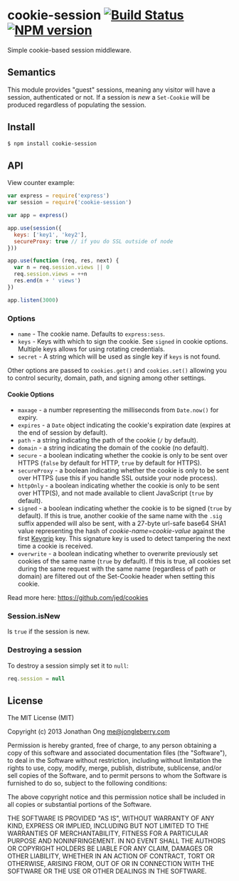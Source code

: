 # cookie-session [![Build Status](https://travis-ci.org/expressjs/cookie-session.svg)](https://travis-ci.org/expressjs/cookie-session) [![NPM version](https://badge.fury.io/js/cookie-session.svg)](http://badge.fury.io/js/cookie-session)

  Simple cookie-based session middleware.

## Semantics

  This module provides "guest" sessions, meaning any visitor will have a session,
  authenticated or not. If a session is _new_ a `Set-Cookie` will be produced regardless
  of populating the session.

## Install

```bash
$ npm install cookie-session
```

## API

  View counter example:

```js
var express = require('express')
var session = require('cookie-session')

var app = express()

app.use(session({
  keys: ['key1', 'key2'],
  secureProxy: true // if you do SSL outside of node
}))

app.use(function (req, res, next) {
  var n = req.session.views || 0
  req.session.views = ++n
  res.end(n + ' views')
})

app.listen(3000)
```

### Options

  - `name` - The cookie name. Defaults to `express:sess`.
  - `keys` - Keys with which to sign the cookie. See `signed` in cookie options. Multiple keys allows for using rotating credentials.
  - `secret` - A string which will be used as single key if `keys` is not found.

  Other options are passed to `cookies.get()` and
  `cookies.set()` allowing you to control security, domain, path,
  and signing among other settings.

#### Cookie Options

  - `maxage` - a number representing the milliseconds from `Date.now()` for expiry.
  - `expires` - a `Date` object indicating the cookie's expiration date (expires at the end of session by default).
  - `path` - a string indicating the path of the cookie (`/` by default).
  - `domain` - a string indicating the domain of the cookie (no default).
  - `secure` - a boolean indicating whether the cookie is only to be sent over HTTPS (`false` by default for HTTP, `true` by default for HTTPS).
  - `secureProxy` - a boolean indicating whether the cookie is only to be sent over HTTPS (use this if you handle SSL outside your node process).
  - `httpOnly` - a boolean indicating whether the cookie is only to be sent over HTTP(S), and not made available to client JavaScript (`true` by default).
  - `signed` - a boolean indicating whether the cookie is to be signed (`true` by default). If this is true, another cookie of the same name with the `.sig` suffix appended will also be sent, with a 27-byte url-safe base64 SHA1 value representing the hash of _cookie-name_=_cookie-value_ against the first [Keygrip](https://github.com/jed/keygrip) key. This signature key is used to detect tampering the next time a cookie is received.
  - `overwrite` - a boolean indicating whether to overwrite previously set cookies of the same name (`true` by default). If this is true, all cookies set during the same request with the same name (regardless of path or domain) are filtered out of the Set-Cookie header when setting this cookie.

  Read more here: https://github.com/jed/cookies

### Session.isNew

  Is `true` if the session is new.

### Destroying a session

  To destroy a session simply set it to `null`:

```js
req.session = null
```

## License

The MIT License (MIT)

Copyright (c) 2013 Jonathan Ong me@jongleberry.com

Permission is hereby granted, free of charge, to any person obtaining a copy
of this software and associated documentation files (the "Software"), to deal
in the Software without restriction, including without limitation the rights
to use, copy, modify, merge, publish, distribute, sublicense, and/or sell
copies of the Software, and to permit persons to whom the Software is
furnished to do so, subject to the following conditions:

The above copyright notice and this permission notice shall be included in
all copies or substantial portions of the Software.

THE SOFTWARE IS PROVIDED "AS IS", WITHOUT WARRANTY OF ANY KIND, EXPRESS OR
IMPLIED, INCLUDING BUT NOT LIMITED TO THE WARRANTIES OF MERCHANTABILITY,
FITNESS FOR A PARTICULAR PURPOSE AND NONINFRINGEMENT. IN NO EVENT SHALL THE
AUTHORS OR COPYRIGHT HOLDERS BE LIABLE FOR ANY CLAIM, DAMAGES OR OTHER
LIABILITY, WHETHER IN AN ACTION OF CONTRACT, TORT OR OTHERWISE, ARISING FROM,
OUT OF OR IN CONNECTION WITH THE SOFTWARE OR THE USE OR OTHER DEALINGS IN
THE SOFTWARE.
